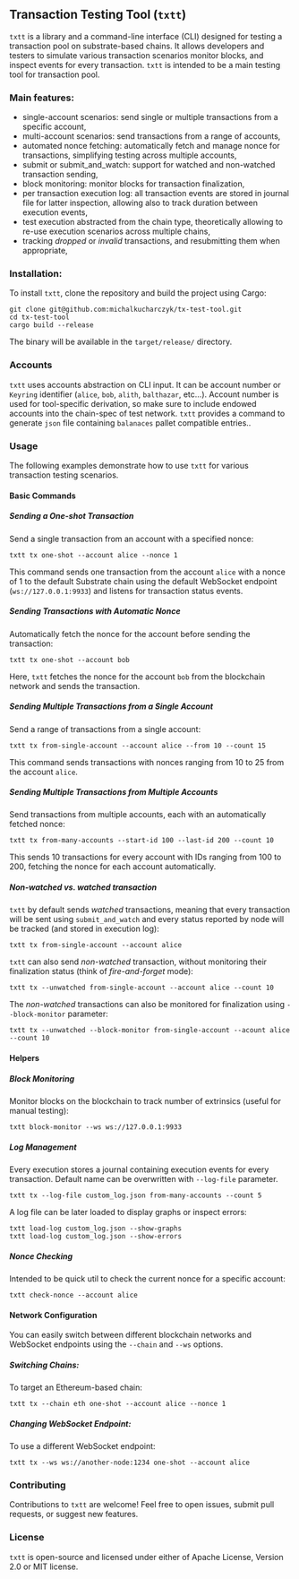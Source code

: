 ## Transaction Testing Tool (`txtt`)

`txtt` is a library and a command-line interface (CLI) designed for testing a transaction pool on substrate-based chains. It allows developers and testers to simulate various transaction scenarios monitor blocks, and inspect events for every transaction. `txtt` is intended to be a main testing tool for transaction pool.

### Main features:
- single-account scenarios: send single or multiple transactions from a specific account,
- multi-account scenarios: send transactions from a range of accounts,
- automated nonce fetching: automatically fetch and manage nonce for transactions, simplifying testing across multiple accounts,
- submit or submit_and_watch: support for watched and non-watched transaction sending,
- block monitoring: monitor blocks for transaction finalization,
- per transaction execution log: all transaction events are stored in journal file for latter inspection, allowing also to track duration between execution events,
- test execution abstracted from the chain type, theoretically allowing to re-use execution scenarios across multiple chains,
- tracking *dropped* or *invalid* transactions, and resubmitting them when appropriate,

### Installation:

To install `txtt`, clone the repository and build the project using Cargo:
```
git clone git@github.com:michalkucharczyk/tx-test-tool.git
cd tx-test-tool
cargo build --release
```

The binary will be available in the `target/release/` directory.

### Accounts
`txtt` uses accounts abstraction on CLI input. It can be account number or `Keyring` identifier (`alice`, `bob`, `alith`, `balthazar`, etc...).
Account number is used for tool-specific derivation, so make sure to include endowed accounts into the chain-spec of test network. `txtt` provides a command to generate `json` file containing `balanaces` pallet compatible entries..

### Usage

The following examples demonstrate how to use `txtt` for various transaction testing scenarios.

#### Basic Commands

##### Sending a One-shot Transaction

Send a single transaction from an account with a specified nonce:
```
txtt tx one-shot --account alice --nonce 1
```

This command sends one transaction from the account `alice` with a nonce of 1 to the default Substrate chain using the default WebSocket endpoint (`ws://127.0.0.1:9933`) and listens for transaction status events.

##### Sending Transactions with Automatic Nonce

Automatically fetch the nonce for the account before sending the transaction:
```
txtt tx one-shot --account bob
```

Here, `txtt` fetches the nonce for the account `bob` from the blockchain network and sends the transaction.

##### Sending Multiple Transactions from a Single Account

Send a range of transactions from a single account:

```
txtt tx from-single-account --account alice --from 10 --count 15
```

This command sends transactions with nonces ranging from 10 to 25 from the account `alice`.

##### Sending Multiple Transactions from Multiple Accounts

Send transactions from multiple accounts, each with an automatically fetched nonce:

```
txtt tx from-many-accounts --start-id 100 --last-id 200 --count 10
```

This sends 10 transactions for every account with IDs ranging from 100 to 200, fetching the nonce for each account automatically.

##### *Non-watched* vs. *watched* transaction


`txtt` by default sends *watched* transactions, meaning that every transaction will be sent using `submit_and_watch` and every status reported by node will be tracked (and stored in execution log):
```
txtt tx from-single-account --account alice
```

`txtt` can also send *non-watched* transaction, without monitoring their finalization status (think of *fire-and-forget* mode):
```
txtt tx --unwatched from-single-account --account alice --count 10
```

The *non-watched* transactions can also be monitored for finalization using `--block-monitor` parameter:
```
txtt tx --unwatched --block-monitor from-single-account --acount alice --count 10
```



#### Helpers

##### Block Monitoring

Monitor blocks on the blockchain to track number of extrinsics (useful for manual testing):

```
txtt block-monitor --ws ws://127.0.0.1:9933
```

##### Log Management

Every execution stores a journal containing execution events for every transaction. Default name can be overwritten with `--log-file` parameter.

```
txtt tx --log-file custom_log.json from-many-accounts --count 5
```

A log file can be later loaded to display graphs or inspect errors:

```
txtt load-log custom_log.json --show-graphs
txtt load-log custom_log.json --show-errors
```

##### Nonce Checking

Intended to be quick util to check the current nonce for a specific account:

```
txtt check-nonce --account alice
```


#### Network Configuration

You can easily switch between different blockchain networks and WebSocket endpoints using the `--chain` and `--ws` options.

##### Switching Chains:

To target an Ethereum-based chain:
```
txtt tx --chain eth one-shot --account alice --nonce 1
```
##### Changing WebSocket Endpoint:

To use a different WebSocket endpoint:
```
txtt tx --ws ws://another-node:1234 one-shot --account alice
```


### Contributing

Contributions to `txtt` are welcome! Feel free to open issues, submit pull requests, or suggest new features.

### License

`txtt` is open-source and licensed under either of Apache License, Version 2.0 or MIT license.


